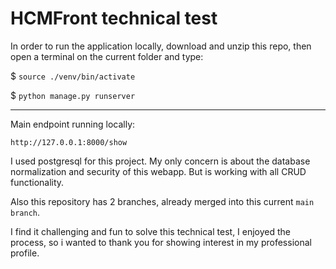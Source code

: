 # HCMFront technical test

In order to run the application locally, download and unzip this repo, then open a terminal on the current folder and type:

$ `source ./venv/bin/activate`

$ `python manage.py runserver`

---

Main endpoint running locally:

`http://127.0.0.1:8000/show`

I used postgresql for this project. My only concern is about the database normalization and security of this webapp. But is working with all CRUD functionality.

Also this repository has 2 branches, already merged into this current `main branch`.

I find it challenging and fun to solve this technical test, I enjoyed the process, so i wanted to thank you for showing interest in my professional profile.
